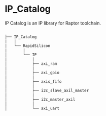 # IP_Catalog
IP Catalog is an IP library for Raptor toolchain.
```

├── IP_Catalog
|   |
|   └── RapidSilicon
|       |
│       └── IP
|           |
│           ├── axi_ram
|           |
│           ├── axi_gpio
|           |
│           ├── axis_fifo
|           |
│           ├── i2c_slave_axil_master
|           |
│           ├── i2c_master_axil
|           |
│           └── axi_uart
```
